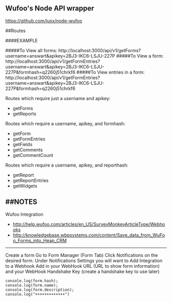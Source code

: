 Wufoo's Node API wrapper
---
https://github.com/jusx/node-wufoo


##Routes

####EXAMPLE

#####To View all forms:
http://localhost:3000/api/v1/getForms?username=answart&apikey=2BJ3-IKC6-LSJU-227P
#####To View a form:
http://localhost:3000/api/v1/getFormEntries?username=answart&apikey=2BJ3-IKC6-LSJU-227P&formhash=q2260j51chrkf6
#####To View entries in a form:
http://localhost:3000/api/v1/getFormEntries?username=answart&apikey=2BJ3-IKC6-LSJU-227P&formhash=q2260j51chrkf6


Routes which require just a username and apikey:

- getForms
- getReports

Routes which require a username, apikey, and formhash:

- getForm
- getFormEntries
- getFields
- getComments
- getCommentCount

Routes which require a username, apikey, and reporthash:

- getReport
- getReportEntries
- getWidgets


##NOTES
-------

Wufoo Integration

- http://help.wufoo.com/articles/en_US/SurveyMonkeyArticleType/Webhooks
- http://knowledgebase.wbpsystems.com/content/Save_data_from_WuFoo_Forms_into_Heap_CRM

------------------------
Create a form
Go to Form Manager (Form Tab)
Click Notifications on the desired form.
Under Notifications Settings you will want to Add Integration to a Webhook
Add in your WebHook URL (URL to show form information) and your WebHook Handshake Key (create a handshake key to use later)


    console.log(form.hash);
    console.log(form.name);
    console.log(form.description);
    console.log("+++++++++++++")

